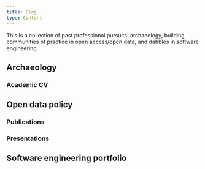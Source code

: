 ```yaml
---
title: Blog
type: Content
---
```


This is a collection of past professional pursuits: archaeology, building communities of practice in open access/open data, and dabbles in software engineering. 

## Archaeology

### Academic CV



## Open data policy

### Publications

### Presentations


## Software engineering portfolio